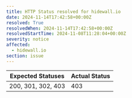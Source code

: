 ```yaml
---
title: HTTP Status resolved for hidewall.io
date: 2024-11-14T17:42:58+00:00Z
resolved: True
resolvedWhen: 2024-11-14T17:42:58+00:00Z
resolvedStartTime: 2024-11-08T11:28:04+00:00Z
severity: notice
affected:
  - hidewall.io
section: issue
---
```


| Expected Statuses | Actual Status  |
|-------------------|----------------|
| 200, 301, 302, 403 | 403 |
